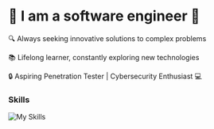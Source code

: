 # 🚀 I am a software engineer 🚀


🔍 Always seeking innovative solutions to complex problems

📚 Lifelong learner, constantly exploring new technologies

🔒 Aspiring Penetration Tester | Cybersecurity Enthusiast 💻

<h3> Skills </h3>

![My Skills](https://skillicons.dev/icons?i=git,github,go,java,spring,cs,dotnet,cpp,c,py,js,ts,react,angular,vue,postgres,mongodb,rabbitmq,postman,docker&perline=10)

